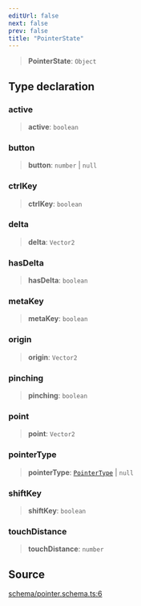 ```yaml
---
editUrl: false
next: false
prev: false
title: "PointerState"
---
```


> **PointerState**: `Object`

## Type declaration

### active

> **active**: `boolean`

### button

> **button**: `number` \| `null`

### ctrlKey

> **ctrlKey**: `boolean`

### delta

> **delta**: `Vector2`

### hasDelta

> **hasDelta**: `boolean`

### metaKey

> **metaKey**: `boolean`

### origin

> **origin**: `Vector2`

### pinching

> **pinching**: `boolean`

### point

> **point**: `Vector2`

### pointerType

> **pointerType**: [`PointerType`](PointerType.md) \| `null`

### shiftKey

> **shiftKey**: `boolean`

### touchDistance

> **touchDistance**: `number`

## Source

[schema/pointer.schema.ts:6](https://github.com/nodenogg-in/alpha-p2p/blob/537491b7f422df1359d1cfda9feedcc4a36a0605/packages/infinitykit/src/schema/pointer.schema.ts#L6)

